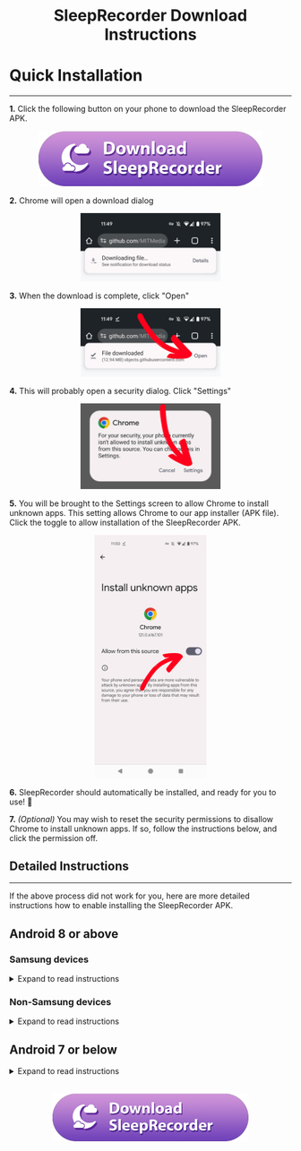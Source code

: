 <h1 align="center">SleepRecorder Download Instructions</h1>

# Quick Installation

---

**1.** Click the following button on your phone to download the SleepRecorder APK.

<p align="center">
<a href="https://github.com/MITMediaLabAffectiveComputing/SleepRecorderWebsites/releases/download/0.2/SleepRecorder-0.2.apk"><img src="diagrams/download_button.png" alt="download" width="400"/></a>
</p>

**2.** Chrome will open a download dialog

<p align="center">
<img src="diagrams/downloading.png" width="250"/>
</p>

**3.** When the download is complete, click "Open"

<p align="center">
<img src="diagrams/download_complete.png" width="250"/>
</p>

**4.** This will probably open a security dialog. Click "Settings"

<p align="center">
<img src="diagrams/download-security.png" width="250"/>
</p>

**5.** You will be brought to the Settings screen to allow Chrome to install unknown apps. This setting allows Chrome to our app installer (APK file). Click the toggle to allow installation of the SleepRecorder APK.

<p align="center">
<img src="diagrams/install_unknown.png" width="200"/>
</p>

**6.** SleepRecorder should automatically be installed, and ready for you to use! 🎉


**7.** *(Optional)* You may wish to reset the security permissions to disallow Chrome to install unknown apps. If so, follow the instructions below, and click the permission off.


## Detailed Instructions

---

If the above process did not work for you, here are more detailed instructions how to enable installing the SleepRecorder APK.

## Android 8 or above

### Samsung devices

<details>
  <summary>Expand to read instructions</summary>
<ul>
<li> On your device, tap Settings > Apps.</li>
<li> At the top-right, tap Vertical ellipsis..</li>
<li> Tap Special access > Install unknown apps.</li>
<li> Tap the browser from where you will download the APK, such as Chrome.</li>
<li> If prompted, toggle Allow from this source on.</li>
</ul>
</details>

### Non-Samsung devices

<details>
  <summary>Expand to read instructions</summary>
<ul>
<li> On your device, go to Settings.</li>
<li> Tap Apps.</li>
<li> Tap Special app access.</li>
<li> Tap the browser from where you will download the APK, such as Chrome.</li>
<li> If prompted, toggle Allow from this source on.</li>
</ul>
</details>

## Android 7 or below

<details>
  <summary>Expand to read instructions</summary>
<ul>
<li> On your device, tap Settings.</li>
<li> Tap Security.</li>
<li> Under Device administration, toggle Unknown sources on.</li>
</ul>
</details>

<br />
<p align="center">
<a href="https://github.com/MITMediaLabAffectiveComputing/SleepRecorderWebsites/releases/download/beta/SleepRecorder-0.2.apk"><img src="diagrams/download_button.png" alt="download" width="350"/></a>
</p>
